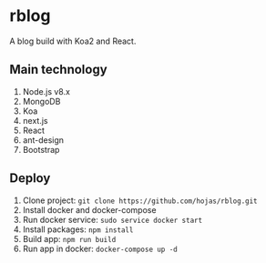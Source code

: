 # rblog

A blog build with Koa2 and React.

## Main technology

1. Node.js v8.x
2. MongoDB
3. Koa
4. next.js
5. React
6. ant-design
7. Bootstrap

## Deploy

1. Clone project: `git clone https://github.com/hojas/rblog.git`
2. Install docker and docker-compose
3. Run docker service: `sudo service docker start`
4. Install packages: `npm install`
5. Build app: `npm run build`
6. Run app in docker: `docker-compose up -d`
